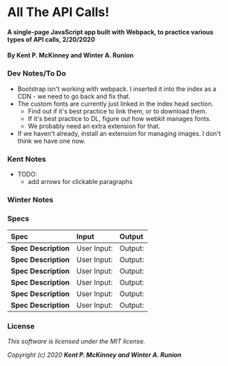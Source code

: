 # All The API Calls!

#### A single-page JavaScript app built with Webpack, to practice various types of API calls, 2/20/2020

#### By **Kent P. McKinney and Winter A. Runion**

### Dev Notes/To Do
* Bootstrap isn't working with webpack. I inserted it into the index as a CDN - we need to go back and fix that.
* The custom fonts are currently just linked in the index head section. 
  * Find out if it's best practice to link them, or to download them.
  * If it's best practice to DL, figure out how webkit manages fonts. 
  * We probably need an extra extension for that.
* If we haven't already, install an extension for managing images. I don't think we have one now.  

### Kent Notes
  * TODO:
    * add arrows for clickable paragraphs

### Winter Notes

<!-- ### Description
_Longer description._ 

### Instructions

* View the app [here]().
* Other
* Instructions
* Here -->

### Specs
| Spec | Input | Output |
| :-------------     | :------------- | :------------- |
| **Spec Description**  | User Input: | Output: |
| **Spec Description**  | User Input: | Output: |
| **Spec Description**  | User Input: | Output: |
| **Spec Description**  | User Input: | Output: |
| **Spec Description**  | User Input: | Output: |
| **Spec Description**  | User Input: | Output: |

<!-- ### Technologies Used
* List
* Them
* Here

### Known Bugs
* None known at this time.

### Contact

Contact me if you have questions or comments at winterrunion@gmail.com -->

### License
_This software is licensed under the MIT license._

_Copyright (c) 2020 **Kent P. McKinney and Winter A. Runion**_